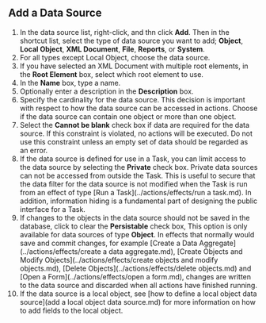 ## Add a Data Source

1.  In the data source list, right-click, and thn click **Add**. Then in the shortcut list, select the type of data source you want to add; **Object**, **Local Object**, **XML Document**, **File**, **Reports**, or **System**.
2.  For all types except Local Object, choose the data source.
3.  If you have selected an XML Document with multiple root elements, in the **Root Element** box, select which root element to use.
4.  In the **Name** box, type a name.
5.  Optionally enter a description in the **Description** box.
6.  Specify the cardinality for the data source. This decision is important with respect to how the data source can be accessed in actions. Choose if the data source can contain one object or more than one object.
7.  Select the **Cannot be blank** check box if data are required for the data source. If this constraint is violated, no actions will be executed. Do not use this constraint unless an empty set of data should be regarded as an error.
8.  If the data source is defined for use in a Task, you can limit access to the data source by selecting the **Private** check box. Private data sources can not be accessed from outside the Task. This is useful to secure that the data filter for the data source is not modified when the Task is run from an effect of type [Run a Task](../actions/effects/run a task.md). In addition, information hiding is a fundamental part of designing the public interface for a Task.
9.  If changes to the objects in the data source should not be saved in the database, click to clear the **Persistable** check box, This option is only available for data sources of type **Object**. In effects that normally would save and commit changes, for example [Create a Data Aggregate](../actions/effects/create a data aggregate.md), [Create Objects and Modify Objects](../actions/effects/create objects and modify objects.md), [Delete Objects](../actions/effects/delete objects.md) and [Open a Form](../actions/effects/open a form.md), changes are written to the data source and discarded when all actions have finished running.
10.  If the data source is a local object, see [how to define a local object data source](add a local object data source.md) for more information on how to add fields to the local object.